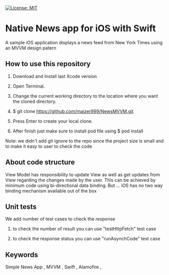 [![License: MIT](https://img.shields.io/badge/License-MIT-yellow.svg)](https://opensource.org/licenses/MIT)
# Native News app for iOS with Swift

A sample iOS application displays a news feed from New York Times  using an MVVM design patern


## How to use this repository

1. Download and Install last Xcode version 
 
2. Open Terminal.
     
4. Change the current working directory to the location where you want the cloned directory.
 
5. $ git clone https://github.com/maizer999/NewsMVVM.git
          
6. Press Enter to create your local clone.

7. After finish just make sure to install pod file using $ pod install

Note: we didn't add git ignore to the repo since the project size is small and to make it easy to user to check the code



## About code structure 

View Model has responsibility to update View as well as get updates from View regarding the changes made by the user. 
This can be achieved by minimum code using bi-directional data binding. 
But … iOS has no two way binding mechanism available out of the box


## Unit tests

We add number of test cases to check the response 

1. to check the number of result you can use "testHttpFetch" test case 

2. to check the response status you can use "runAsynchCode"  test case 



## Keywords

Simple News App , MVVM , Swift , Alamofire , 
